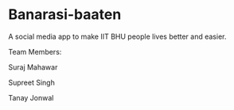 # Banarasi-baaten
A social media app to make IIT BHU people lives better and easier.

Team Members:

Suraj Mahawar

Supreet Singh

Tanay Jonwal
